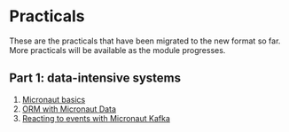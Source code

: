 # Practicals

These are the practicals that have been migrated to the new format so far.
More practicals will be available as the module progresses.

## Part 1: data-intensive systems

1. [Micronaut basics](practicals/01-micronaut-basics.md)
1. [ORM with Micronaut Data](practicals/02-micronaut-data.md)
1. [Reacting to events with Micronaut Kafka](practicals/03-micronaut-kafka.md)
